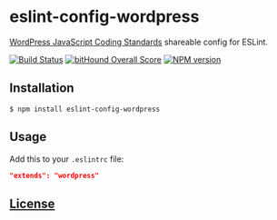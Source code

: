 # eslint-config-wordpress

[WordPress JavaScript Coding Standards](https://make.wordpress.org/core/handbook/best-practices/coding-standards/javascript/) shareable config for ESLint.

[![Build Status](https://api.travis-ci.org/WordPress-Coding-Standards/eslint-config-wordpress.svg?branch=master)](https://travis-ci.org/WordPress-Coding-Standards/eslint-config-wordpress) [![bitHound Overall Score](https://www.bithound.io/github/WordPress-Coding-Standards/eslint-config-wordpress/badges/score.svg)](https://www.bithound.io/github/WordPress-Coding-Standards/eslint-config-wordpress) [![NPM version](http://img.shields.io/npm/v/eslint-config-wordpress.svg)](https://www.npmjs.org/package/eslint-config-wordpress)

## Installation

```console
$ npm install eslint-config-wordpress
```

## Usage

Add this to your `.eslintrc` file:

```json
"extends": "wordpress"
```

## [License](LICENSE)
